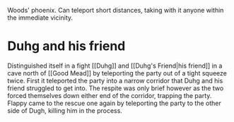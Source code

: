 Woods' phoenix. Can teleport short distances, taking with it anyone within the immediate vicinity.

# Duhg and his friend
Distinguished itself in a fight [[Duhg]] and [[Duhg's Friend|his friend]] in a cave north of [[Good Mead]] by teleporting the party out of a tight squeeze twice. First it teleported the party into a narrow corridor that Duhg and his friend struggled to get into. The respite was only brief however as the two forced themselves down either end of the corridor, trapping the party. Flappy came to the rescue one again by teleporting the party to the other side of Dugh, killing him in the process.